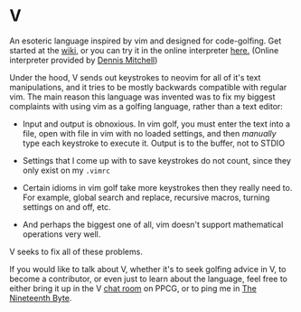 <h1>V</h1>

An esoteric language inspired by vim and designed for code-golfing. Get started at the [wiki](https://github.com/DJMcMayhem/V/wiki), or you can try it in the online interpreter [here.](http://v.tryitonline.net/) (Online interpreter provided by [Dennis Mitchell](http://codegolf.stackexchange.com/users/12012/dennis))

Under the hood, V sends out keystrokes to neovim for all of it's text manipulations, and it tries to be mostly backwards compatible with regular vim. The main reason this language was invented was to fix my biggest complaints with using vim as a golfing language, rather than a text editor:

 - Input and output is obnoxious. In vim golf, you must enter the text into a file, open with file in vim with no loaded settings, and then *manually* type each keystroke to execute it. Output is to the buffer, not to STDIO

 - Settings that I come up with to save keystrokes do not count, since they only exist on my `.vimrc`

 - Certain idioms in vim golf take more keystrokes then they really need to. For example, global search and replace, recursive macros, turning settings on and off, etc.

 - And perhaps the biggest one of all, vim doesn't support mathematical operations very well.

V seeks to fix all of these problems.

If you would like to talk about V, whether it's to seek golfing advice in V, to become a contributor, or even just to learn about the language, feel free to either bring it up in the V [chat room](http://chat.stackexchange.com/rooms/40448/v) on PPCG, or to ping me in [The Nineteenth Byte](http://chat.stackexchange.com/rooms/240/the-nineteenth-byte).
